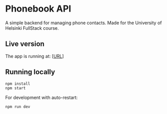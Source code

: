 # Phonebook API

A simple backend for managing phone contacts. Made for the University of Helsinki FullStack course.

## Live version

The app is running at: [[URL](https://phonebookbackend-8gmf.onrender.com)]

## Running locally

```
npm install
npm start
```

For development with auto-restart:

```
npm run dev
```

